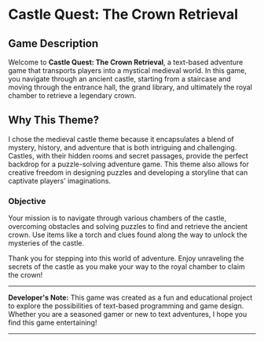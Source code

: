 # Castle Quest: The Crown Retrieval

## Game Description
Welcome to **Castle Quest: The Crown Retrieval**, a text-based adventure game that transports players into a mystical medieval world. In this game, you navigate through an ancient castle, starting from a staircase and moving through the entrance hall, the grand library, and ultimately the royal chamber to retrieve a legendary crown.

## Why This Theme?
I chose the medieval castle theme because it encapsulates a blend of mystery, history, and adventure that is both intriguing and challenging. Castles, with their hidden rooms and secret passages, provide the perfect backdrop for a puzzle-solving adventure game. This theme also allows for creative freedom in designing puzzles and developing a storyline that can captivate players' imaginations.

### Objective
Your mission is to navigate through various chambers of the castle, overcoming obstacles and solving puzzles to find and retrieve the ancient crown. Use items like a torch and clues found along the way to unlock the mysteries of the castle.

Thank you for stepping into this world of adventure. Enjoy unraveling the secrets of the castle as you make your way to the royal chamber to claim the crown!

---

**Developer's Note:** This game was created as a fun and educational project to explore the possibilities of text-based programming and game design. Whether you are a seasoned gamer or new to text adventures, I hope you find this game entertaining!

---

